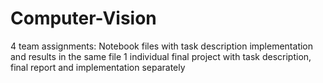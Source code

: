 # Computer-Vision
4 team assignments: Notebook files with task description implementation and results in the same file
1 individual final project with task description, final report and implementation separately
